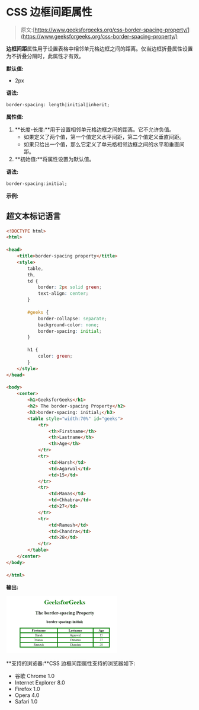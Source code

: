 # CSS 边框间距属性

> 原文:[https://www.geeksforgeeks.org/css-border-spacing-property/](https://www.geeksforgeeks.org/css-border-spacing-property/)

**边框间距**属性用于设置表格中相邻单元格边框之间的距离。仅当边框折叠属性设置为不折叠分隔时，此属性才有效。

**默认值:**

*   2px

**语法:**

```html
border-spacing: length|initial|inherit; 
```

**属性值:**

1.  **长度-长度:**用于设置相邻单元格边框之间的距离。它不允许负值。
    *   如果定义了两个值，第一个值定义水平间距，第二个值定义垂直间距。
    *   如果只给出一个值，那么它定义了单元格相邻边框之间的水平和垂直间距。
2.  **初始值:**将属性设置为默认值。

**语法:**

```html
border-spacing:initial;
```

**示例:**

## 超文本标记语言

```html
<!DOCTYPE html>
<html>

<head>
    <title>border-spacing property</title>
    <style>
        table,
        th,
        td {
            border: 2px solid green;
            text-align: center;
        }

        #geeks {
            border-collapse: separate;
            background-color: none;
            border-spacing: initial;
        }

        h1 {
            color: green;
        }
    </style>
</head>

<body>
    <center>
        <h1>GeeksforGeeks</h1>
        <h2> The border-spacing Property</h2>
        <h3>border-spacing: initial;</h3>
        <table style="width:70%" id="geeks">
            <tr>
                <th>Firstname</th>
                <th>Lastname</th>
                <th>Age</th>
            </tr>
            <tr>
                <td>Harsh</td>
                <td>Agarwal</td>
                <td>15</td>
            </tr>
            <tr>
                <td>Manas</td>
                <td>Chhabra</td>
                <td>27</td>
            </tr>
            <tr>
                <td>Ramesh</td>
                <td>Chandra</td>
                <td>28</td>
            </tr>
        </table>
    </center>
</body>

</html>                  
```

**输出:**

![](img/442874969cdcb1cfd20267a738be183b.png)

**支持的浏览器:**CSS 边框间距属性支持的浏览器如下:

*   谷歌 Chrome 1.0
*   Internet Explorer 8.0
*   Firefox 1.0
*   Opera 4.0
*   Safari 1.0